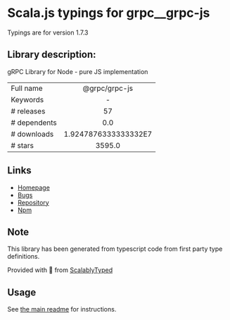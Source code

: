 
# Scala.js typings for grpc__grpc-js

Typings are for version 1.7.3

## Library description:
gRPC Library for Node - pure JS implementation

|                    |                 |
| ------------------ | :-------------: |
| Full name          | @grpc/grpc-js |
| Keywords           | - |
| # releases         | 57 |
| # dependents       | 0.0 |
| # downloads        | 1.9247876333333332E7 |
| # stars            | 3595.0 |

## Links
- [Homepage](https://grpc.io/)
- [Bugs](https://github.com/grpc/grpc-node/issues)
- [Repository](https://github.com/grpc/grpc-node/tree/master)
- [Npm](https://www.npmjs.com/package/%40grpc%2Fgrpc-js)
    


## Note
This library has been generated from typescript code from first party type definitions.

Provided with :purple_heart: from [ScalablyTyped](https://github.com/oyvindberg/ScalablyTyped)

## Usage
See [the main readme](../../readme.md) for instructions.


